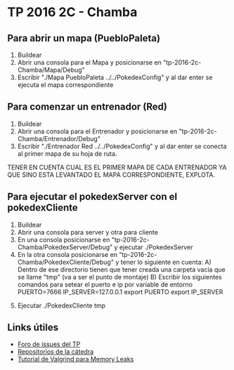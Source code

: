 # TP 2016 2C - Chamba

## Para abrir un mapa (PuebloPaleta)
1. Buildear
2. Abrir una consola para el Mapa y posicionarse en "tp-2016-2c-Chamba/Mapa/Debug"
3. Escribir "./Mapa PuebloPaleta ../../PokedexConfig" y al dar enter se ejecuta el mapa correspondiente

## Para comenzar un entrenador (Red)
1. Buildear
2. Abrir una consola para el Entrenador y posicionarse en "tp-2016-2c-Chamba/Entrenador/Debug"
3. Escribir "./Entrenador Red ../../PokedexConfig" y al dar enter se conecta al primer mapa de su hoja de ruta.

TENER EN CUENTA CUAL ES EL PRIMER MAPA DE CADA ENTRENADOR YA QUE SINO ESTA LEVANTADO EL MAPA CORRESPONDIENTE, EXPLOTA.

## Para ejecutar el pokedexServer con el pokedexCliente
1. Buildear
2. Abrir una consola para server y otra para cliente
3. En una consola posicionarse en  "tp-2016-2c-Chamba/PokedexServer/Debug" y ejecutar ./PokedexServer
4. En la otra consola posicionarse en "tp-2016-2c-Chamba/PokedexCliente/Debug" y tener lo siguiente en cuenta:
   A) Dentro de ese directorio tienen que tener creada una carpeta vacia que se llame "tmp" (va a ser el punto de montaje)
   B) Escribir los siguientes comandos para setear el puerto e ip por variable de entorno
      PUERTO=7666
      IP_SERVER=127.0.0.1
      export PUERTO
      export IP_SERVER
5) Ejecutar ./PokedexCliente tmp

## Links útiles
* [Foro de issues del TP](https://github.com/sisoputnfrba/foro/issues)
* [Repositorios de la cátedra](https://github.com/sisoputnfrba)
* [Tutorial de Valgrind para Memory Leaks](https://docs.google.com/document/d/1flOJ2P2g9UGVRiruuA4OCF6nucbN_BWVI0WDlYTJNf4/edit#)



